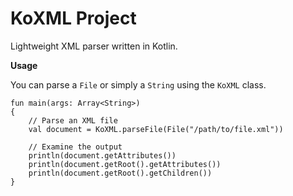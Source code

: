 KoXML Project
=============

Lightweight XML parser written in Kotlin.

**Usage**

You can parse a `File` or simply a `String` using the `KoXML` class.

```
fun main(args: Array<String>)
{
    // Parse an XML file
    val document = KoXML.parseFile(File("/path/to/file.xml"))

    // Examine the output
    println(document.getAttributes())
    println(document.getRoot().getAttributes())
    println(document.getRoot().getChildren())
}
```